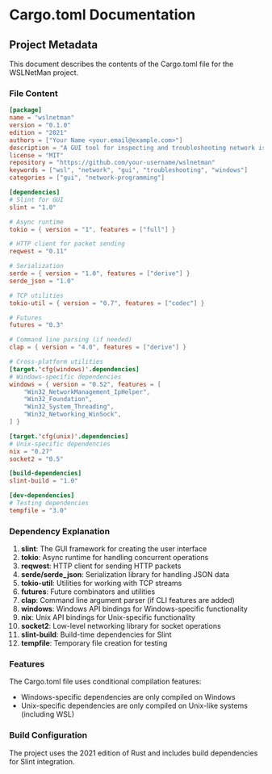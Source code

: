 # Cargo.toml Documentation

## Project Metadata

This document describes the contents of the Cargo.toml file for the WSLNetMan project.

### File Content

```toml
[package]
name = "wslnetman"
version = "0.1.0"
edition = "2021"
authors = ["Your Name <your.email@example.com>"]
description = "A GUI tool for inspecting and troubleshooting network issues between WSL and Windows"
license = "MIT"
repository = "https://github.com/your-username/wslnetman"
keywords = ["wsl", "network", "gui", "troubleshooting", "windows"]
categories = ["gui", "network-programming"]

[dependencies]
# Slint for GUI
slint = "1.0"

# Async runtime
tokio = { version = "1", features = ["full"] }

# HTTP client for packet sending
reqwest = "0.11"

# Serialization
serde = { version = "1.0", features = ["derive"] }
serde_json = "1.0"

# TCP utilities
tokio-util = { version = "0.7", features = ["codec"] }

# Futures
futures = "0.3"

# Command line parsing (if needed)
clap = { version = "4.0", features = ["derive"] }

# Cross-platform utilities
[target.'cfg(windows)'.dependencies]
# Windows-specific dependencies
windows = { version = "0.52", features = [
    "Win32_NetworkManagement_IpHelper",
    "Win32_Foundation",
    "Win32_System_Threading",
    "Win32_Networking_WinSock",
] }

[target.'cfg(unix)'.dependencies]
# Unix-specific dependencies
nix = "0.27"
socket2 = "0.5"

[build-dependencies]
slint-build = "1.0"

[dev-dependencies]
# Testing dependencies
tempfile = "3.0"
```

### Dependency Explanation

1. **slint**: The GUI framework for creating the user interface
2. **tokio**: Async runtime for handling concurrent operations
3. **reqwest**: HTTP client for sending HTTP packets
4. **serde/serde_json**: Serialization library for handling JSON data
5. **tokio-util**: Utilities for working with TCP streams
6. **futures**: Future combinators and utilities
7. **clap**: Command line argument parser (if CLI features are added)
8. **windows**: Windows API bindings for Windows-specific functionality
9. **nix**: Unix API bindings for Unix-specific functionality
10. **socket2**: Low-level networking library for socket operations
11. **slint-build**: Build-time dependencies for Slint
12. **tempfile**: Temporary file creation for testing

### Features

The Cargo.toml file uses conditional compilation features:
- Windows-specific dependencies are only compiled on Windows
- Unix-specific dependencies are only compiled on Unix-like systems (including WSL)

### Build Configuration

The project uses the 2021 edition of Rust and includes build dependencies for Slint integration.